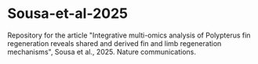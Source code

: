 # Sousa-et-al-2025
Repository for the article "Integrative multi-omics analysis of Polypterus fin regeneration reveals shared and derived fin and limb regeneration mechanisms", Sousa et al., 2025. Nature communications.
